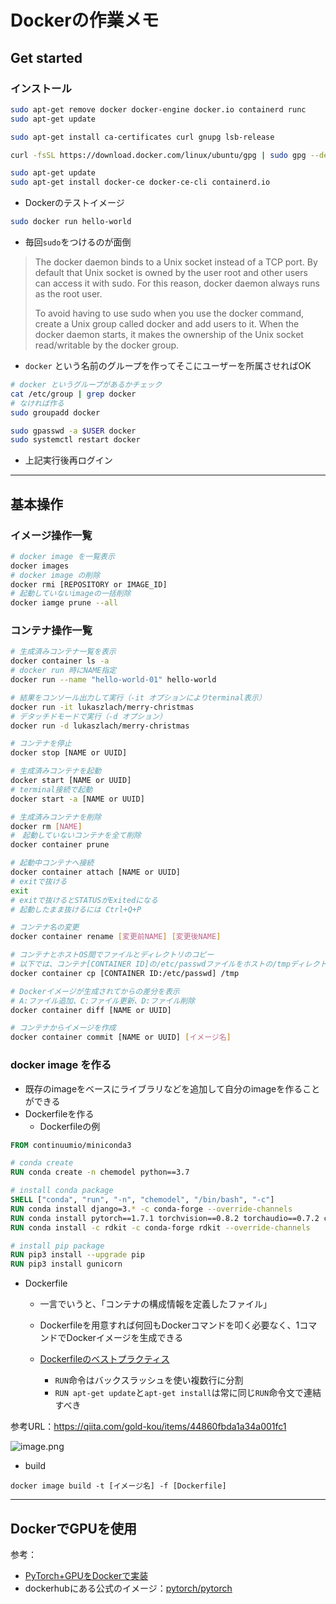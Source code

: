 # Dockerの作業メモ

## Get started

### インストール

```bash
sudo apt-get remove docker docker-engine docker.io containerd runc
sudo apt-get update

sudo apt-get install ca-certificates curl gnupg lsb-release

curl -fsSL https://download.docker.com/linux/ubuntu/gpg | sudo gpg --dearmor -o /usr/share/keyrings/docker-archive-keyring.gpg

sudo apt-get update
sudo apt-get install docker-ce docker-ce-cli containerd.io

```



- Dockerのテストイメージ

```bash
sudo docker run hello-world
```



- 毎回`sudo`をつけるのが面倒

> The docker daemon binds to a Unix socket instead of a TCP port. By  default that Unix socket is owned by the user root and other users can  access it with sudo. For this reason, docker daemon always runs as the  root user.
>
> To avoid having to use sudo when you use the docker command, create a Unix group called docker and add users to it. When the docker daemon  starts, it makes the ownership of the Unix socket read/writable by the  docker group.

- `docker` という名前のグループを作ってそこにユーザーを所属させればOK

```bash
# docker というグループがあるかチェック
cat /etc/group | grep docker
# なければ作る
sudo groupadd docker

sudo gpasswd -a $USER docker
sudo systemctl restart docker
```

- 上記実行後再ログイン

---

## 基本操作

### イメージ操作一覧

```bash
# docker image を一覧表示
docker images
# docker image の削除
docker rmi [REPOSITORY or IMAGE_ID]
# 起動していないimageの一括削除
docker iamge prune --all
```



### コンテナ操作一覧

```bash
# 生成済みコンテナ一覧を表示
docker container ls -a
# docker run 時にNAME指定
docker run --name "hello-world-01" hello-world

# 結果をコンソール出力して実行（-it オプションによりterminal表示）
docker run -it lukaszlach/merry-christmas
# デタッチドモードで実行（-d オプション）
docker run -d lukaszlach/merry-christmas

# コンテナを停止
docker stop [NAME or UUID]

# 生成済みコンテナを起動
docker start [NAME or UUID]
# terminal接続で起動
docker start -a [NAME or UUID]

# 生成済みコンテナを削除
docker rm [NAME]
#　起動していないコンテナを全て削除
docker container prune

# 起動中コンテナへ接続
docker container attach [NAME or UUID]
# exitで抜ける
exit
# exitで抜けるとSTATUSがExitedになる
# 起動したまま抜けるには Ctrl+Q+P

# コンテナ名の変更
docker container rename [変更前NAME] [変更後NAME]

# コンテナとホストOS間でファイルとディレクトリのコピー
# 以下では、コンテナ[CONTAINER ID]の/etc/passwdファイルをホストの/tmpディレクトリに移動している
docker container cp [CONTAINER ID:/etc/passwd] /tmp

# Dockerイメージが生成されてからの差分を表示
# A:ファイル追加、C:ファイル更新、D:ファイル削除
docker container diff [NAME or UUID]

# コンテナからイメージを作成
docker container commit [NAME or UUID] [イメージ名]
```



### docker image を作る

- 既存のimageをベースにライブラリなどを追加して自分のimageを作ることができる
- Dockerfileを作る
  - Dockerfileの例

```dockerfile
FROM continuumio/miniconda3

# conda create
RUN conda create -n chemodel python==3.7 

# install conda package
SHELL ["conda", "run", "-n", "chemodel", "/bin/bash", "-c"]
RUN conda install django=3.* -c conda-forge --override-channels
RUN conda install pytorch==1.7.1 torchvision==0.8.2 torchaudio==0.7.2 cpuonly -c pytorch -c conda-forge -c tboyer --override-channels 
RUN conda install -c rdkit -c conda-forge rdkit --override-channels

# install pip package
RUN pip3 install --upgrade pip
RUN pip3 install gunicorn
```

- Dockerfile

  - 一言でいうと、「コンテナの構成情報を定義したファイル」

  - Dockerfileを用意すれば何回もDockerコマンドを叩く必要なく、1コマンドでDockerイメージを生成できる

  - [Dockerfileのベストプラクティス](http://docs.docker.jp/engine/articles/dockerfile_best-practice.html)

    - `RUN`命令はバックスラッシュを使い複数行に分割
    - `RUN apt-get update`と`apt-get install`は常に同じ`RUN`命令文で連結すべき

    

参考URL：https://qiita.com/gold-kou/items/44860fbda1a34a001fc1

![image.png](https://qiita-user-contents.imgix.net/https%3A%2F%2Fqiita-image-store.s3.amazonaws.com%2F0%2F221948%2Fd10acbd7-0e24-7368-2e07-bcceec665451.png?ixlib=rb-4.0.0&auto=format&gif-q=60&q=75&s=ce635ac70d424206facd8a8862f0d0e5)

- build

```sudo
docker image build -t [イメージ名] -f [Dockerfile]
```



---

## DockerでGPUを使用

参考：

- [PyTorch+GPUをDockerで実装](https://qiita.com/conankonnako/items/787b69cd8cbfe7d7cb88)
- dockerhubにある公式のイメージ：[pytorch/pytorch](https://hub.docker.com/r/pytorch/pytorch)

